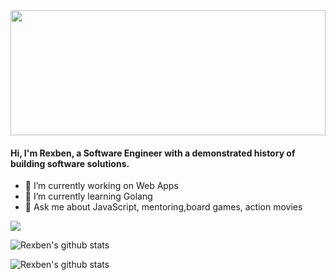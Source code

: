
<img src="https://data.whicdn.com/images/278713842/original.gif" height="200" width="100%"/>

#### Hi, I'm Rexben, a Software Engineer with a demonstrated history of building software solutions.

- 🔭 I’m currently working on Web Apps
- 🌱 I’m currently learning Golang 
- 💬 Ask me about JavaScript, mentoring,board games, action movies

<a href="https://twitter.com/rexben001"><img src="https://img.shields.io/badge/twitter-%231DA1F2.svg?&style=for-the-badge&logo=twitter&logoColor=white" /></a>


![Rexben's github stats](https://github-readme-stats.vercel.app/api?username=rexben001&count_private=true&show_icons=true&theme=dracula) 

![Rexben's github stats](https://github-readme-stats.vercel.app/api/top-langs/?username=rexben001&theme=blue-green&layout=compact)
